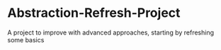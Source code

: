 # Abstraction-Refresh-Project
A project to improve with advanced approaches, starting by refreshing some basics 

